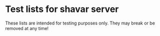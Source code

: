 # Test lists for shavar server

These lists are intended for testing purposes only. They may break or be removed at any time!
